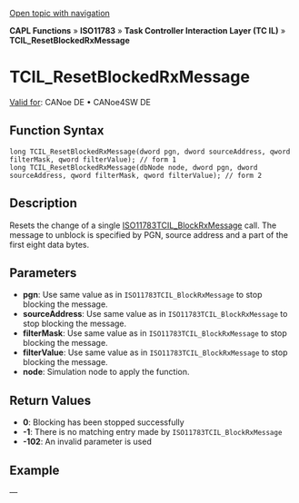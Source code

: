 [Open topic with navigation](../../../../../../CANoeDEFamily.htm#Topics/CAPLFunctions/ISO11783/ISOInteractionLayerTC/Functions/CAPLfunctionIso11783TCILResetBlockedRxMessage.md)

**CAPL Functions** » **ISO11783** » **Task Controller Interaction Layer (TC IL)** » **TCIL_ResetBlockedRxMessage**

# TCIL_ResetBlockedRxMessage

[Valid for](../../../../Shared/FeatureAvailability.md):  CANoe DE • CANoe4SW DE

## Function Syntax

```plaintext
long TCIL_ResetBlockedRxMessage(dword pgn, dword sourceAddress, qword filterMask, qword filterValue); // form 1
long TCIL_ResetBlockedRxMessage(dbNode node, dword pgn, dword sourceAddress, qword filterMask, qword filterValue); // form 2
```

## Description

Resets the change of a single [ISO11783TCIL_BlockRxMessage](CAPLfunctionIso11783TCILBlockRxMessage.md) call. The message to unblock is specified by PGN, source address and a part of the first eight data bytes.

## Parameters

- **pgn**: Use same value as in `ISO11783TCIL_BlockRxMessage` to stop blocking the message.
- **sourceAddress**: Use same value as in `ISO11783TCIL_BlockRxMessage` to stop blocking the message.
- **filterMask**: Use same value as in `ISO11783TCIL_BlockRxMessage` to stop blocking the message.
- **filterValue**: Use same value as in `ISO11783TCIL_BlockRxMessage` to stop blocking the message.
- **node**: Simulation node to apply the function.

## Return Values

- **0**: Blocking has been stopped successfully
- **-1**: There is no matching entry made by `ISO11783TCIL_BlockRxMessage`
- **-102**: An invalid parameter is used

## Example

—
